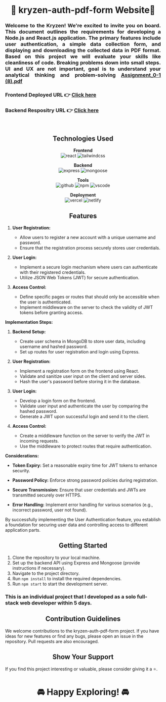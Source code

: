 <h1 align="center">🌿 kryzen-auth-pdf-form Website🌿 </h1>

<h3 align="justify" width="80%">

Welcome to the Kryzen! We're excited to invite you on board. This document outlines the requirements for developing a Node.js and React.js application. The primary features include user authentication, a simple
 data collection form, and displaying and downloading the collected data in PDF format. Based on this project we will evaluate your skills like cleanliness of code. Breaking problems down into small steps. UI and
 UX are not important, goal is to understand your analytical thinking and problem-solving [Assignment_0-1 (8).pdf](https://github.com/AyushiVashisth/kryzen-auth-pdf-form/files/13887387/Masai.Project.Overview.pdf)


### Frontend Deployed URL 👉 [Click here](https://frontend-ayushivashisth.vercel.app/)
### Backend Respositry URL 👉 [Click here](https://kryzen-api.onrender.com)

</h3>

<br/>

<h2 align="center">Technologies Used</h2>

<p align="center">
  <b>Frontend</b><br>
  <img src="https://img.shields.io/badge/react-%23323330.svg?style=for-the-badge&logo=react&logoColor=%23F7DF1E" alt="react">
  <img src="https://img.shields.io/badge/tailwindcss-%2338B2AC.svg?style=for-the-badge&logo=tailwind-css&logoColor=white" alt="tailwindcss">
</p>

<p align="center">
  <b>Backend</b><br>
  <img src="https://img.shields.io/badge/expressjs-%777BB4.svg?style=for-the-badge&logo=express.js&logoColor=white" alt="express">
  <img src="https://img.shields.io/badge/mongoose-%2300f.svg?style=for-the-badge&logo=mongoose&logoColor=white" alt="mongoose">
</p>

<p align="center">
  <b>Tools</b><br>
  <img src="https://img.shields.io/badge/GitHub-100000?style=for-the-badge&logo=github&logoColor=white" alt="github">
  <img src="https://img.shields.io/badge/NPM-%23000000.svg?style=for-the-badge&logo=npm&logoColor=white" alt="npm">
  <img src="https://img.shields.io/badge/Visual%20Studio-5C2D91.svg?style=for-the-badge&logo=visual-studio&logoColor=white" alt="vscode">
</p>

<p align="center">
  <b>Deployment</b><br>
  <img src="https://img.shields.io/badge/vercel-%23000000.svg?style=for-the-badge&logo=vercel&logoColor=white" alt="vercel">
  <img src="https://img.shields.io/badge/netlify-%23000000.svg?style=for-the-badge&logo=netlify&logoColor=#00C7B7" alt="netlify">
</p>

<h2 align="center">Features</h2>

1. **User Registration:**
   - Allow users to register a new account with a unique username and password.
   - Ensure that the registration process securely stores user credentials.

2. **User Login:**
   - Implement a secure login mechanism where users can authenticate with their registered credentials.
   - Utilize JSON Web Tokens (JWT) for secure authentication.

3. **Access Control:**
   - Define specific pages or routes that should only be accessible when the user is authenticated.
   - Implement middleware on the server to check the validity of JWT tokens before granting access.

**Implementation Steps:**

1. **Backend Setup:**
   - Create user schema in MongoDB to store user data, including username and hashed password.
   - Set up routes for user registration and login using Express.

2. **User Registration:**
   - Implement a registration form on the frontend using React.
   - Validate and sanitize user input on the client and server sides.
   - Hash the user's password before storing it in the database.

3. **User Login:**
   - Develop a login form on the frontend.
   - Validate user input and authenticate the user by comparing the hashed password.
   - Generate a JWT upon successful login and send it to the client.

4. **Access Control:**
   - Create a middleware function on the server to verify the JWT in incoming requests.
   - Use the middleware to protect routes that require authentication.

**Considerations:**

- **Token Expiry:** Set a reasonable expiry time for JWT tokens to enhance security.
  
- **Password Policy:** Enforce strong password policies during registration.

- **Secure Transmission:** Ensure that user credentials and JWTs are transmitted securely over HTTPS.

- **Error Handling:** Implement error handling for various scenarios (e.g., incorrect password, user not found).

By successfully implementing the User Authentication feature, you establish a foundation for securing user data and controlling access to different application parts.

<h2 align="center">Getting Started</h2>

1. Clone the repository to your local machine.
2. Set up the backend API using Express and Mongoose (provide instructions if necessary).
3. Navigate to the project directory.
4. Run `npm install` to install the required dependencies.
5. Run `npm start` to start the development server.

<h3>This is an individual project that I developed as a solo full-stack web developer within 5 days.</h3>

<h2 align="center">Contribution Guidelines</h2>

We welcome contributions to the kryzen-auth-pdf-form project. If you have ideas for new features or find any bugs, please open an issue in the repository. Pull requests are also encouraged.

<h2 align="center">Show Your Support</h2>

If you find this project interesting or valuable, please consider giving it a ⭐️.

<h1 align="center">🚘 Happy Exploring! 🚘</h1>
